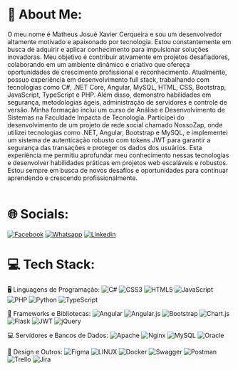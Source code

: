 # 💫 About Me:
O meu nome é Matheus Josué Xavier Cerqueira e sou um desenvolvedor altamente motivado e apaixonado por tecnologia. Estou constantemente em busca de adquirir e aplicar conhecimento para impulsionar soluções inovadoras. Meu objetivo é contribuir ativamente em projetos desafiadores, colaborando em um ambiente dinâmico e criativo que ofereça oportunidades de crescimento profissional e reconhecimento. Atualmente, possuo experiência em desenvolvimento full stack, trabalhando com tecnologias como C#, .NET Core, Angular, MySQL, HTML, CSS, Bootstrap, JavaScript, TypeScript e PHP. Além disso, demonstro habilidades em segurança, metodologias ágeis, administração de servidores e controle de versão. Minha formação inclui um curso de Análise e Desenvolvimento de Sistemas na Faculdade Impacta de Tecnologia. Participei do desenvolvimento de um projeto de rede social chamado NossoZap, onde utilizei tecnologias como .NET, Angular, Bootstrap e MySQL, e implementei um sistema de autenticação robusto com tokens JWT para garantir a segurança das transações e proteger os dados dos usuários. Esta experiência me permitiu aprofundar meu conhecimento nessas tecnologias e desenvolver habilidades práticas em projetos web escaláveis e robustos. Estou sempre em busca de novos desafios e oportunidades para continuar aprendendo e crescendo profissionalmente.<br>
<br>

# 🌐 Socials:
[![Facebook](https://img.shields.io/badge/Facebook-%231877F2.svg?logo=Facebook&logoColor=white)](https://www.facebook.com/matheusjxc/) 
[![Whatsapp](https://img.shields.io/badge/whatsapp-%230077B5.svg?logo=whatsapp&logoColor=white)](https://api.whatsapp.com/send?phone=939485971&text=Ol%C3%A1%20Matheus,%20tudo%20bem?%20Vi%20seu%20portif%C3%B3lio%20no%20GitHub,%20podemos%20conversar?) 
[![Linkedin](https://img.shields.io/badge/linkedin-%230077B5.svg?logo=linkedin&logoColor=white)](https://www.linkedin.com/in/matheusxaviercerqueira/) 

# 💻 Tech Stack:
🖥️ Linguagens de Programação:
![C#](https://img.shields.io/badge/c%23-%23239120.svg?style=flat&logo=c-sharp&logoColor=white) 
![CSS3](https://img.shields.io/badge/css3-%231572B6.svg?style=flat&logo=css3&logoColor=white) 
![HTML5](https://img.shields.io/badge/html5-%23E34F26.svg?style=flat&logo=html5&logoColor=white) 
![JavaScript](https://img.shields.io/badge/javascript-%23323330.svg?style=flat&logo=javascript&logoColor=%23F7DF1E) 
![PHP](https://img.shields.io/badge/php-%23777BB4.svg?style=flat&logo=php&logoColor=white) 
![Python](https://img.shields.io/badge/python-3670A0?style=flat&logo=python&logoColor=ffdd54) 
![TypeScript](https://img.shields.io/badge/typescript-%23007ACC.svg?style=flat&logo=typescript&logoColor=white)

💼 Frameworks e Bibliotecas:
![Angular](https://img.shields.io/badge/angular-%23DD0031.svg?style=flat&logo=angular&logoColor=white) 
![Angular.js](https://img.shields.io/badge/angular.js-%23E23237.svg?style=flat&logo=angularjs&logoColor=white) 
![Bootstrap](https://img.shields.io/badge/bootstrap-%23563D7C.svg?style=flat&logo=bootstrap&logoColor=white)
![Chart.js](https://img.shields.io/badge/chart.js-F5788D.svg?style=flat&logo=chart.js&logoColor=white) 
![Flask](https://img.shields.io/badge/flask-%23000.svg?style=flat&logo=flask&logoColor=white) 
![JWT](https://img.shields.io/badge/JWT-black?style=flat&logo=JSON%20web%20tokens) 
![jQuery](https://img.shields.io/badge/jquery-%230769AD.svg?style=flat&logo=jquery&logoColor=white)

💻 Servidores e Bancos de Dados:
![Apache](https://img.shields.io/badge/apache-%23D42029.svg?style=flat&logo=apache&logoColor=white) 
![Nginx](https://img.shields.io/badge/nginx-%23009639.svg?style=flat&logo=nginx&logoColor=white) 
![MySQL](https://img.shields.io/badge/mysql-%2300f.svg?style=flat&logo=mysql&logoColor=white) 
![Oracle](https://img.shields.io/badge/Oracle-F80000?style=flat&logo=oracle&logoColor=white) 

🎨 Design e Outros:
![Figma](https://img.shields.io/badge/figma-%23F24E1E.svg?style=flat&logo=figma&logoColor=white) 
![LINUX](https://img.shields.io/badge/Linux-FCC624?style=flat&logo=linux&logoColor=black) 
![Docker](https://img.shields.io/badge/docker-%230db7ed.svg?style=flat&logo=docker&logoColor=white) 
![Swagger](https://img.shields.io/badge/-Swagger-%23Clojure?style=flat&logo=swagger&logoColor=white) 
![Postman](https://img.shields.io/badge/Postman-FF6C37?style=flat&logo=postman&logoColor=white) 
![Trello](https://img.shields.io/badge/Trello-%23026AA7.svg?style=flat&logo=Trello&logoColor=white) 
![Jira](https://img.shields.io/badge/jira-%230A0FFF.svg?style=flat&logo=jira&logoColor=white)

